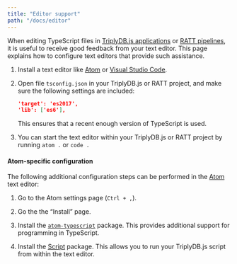 ```yaml
---
title: "Editor support"
path: "/docs/editor"
---
```


When editing TypeScript files in [TriplyDB.js applications](triplydb-js) or [RATT pipelines](ratt), it is useful to receive good feedback from your text editor.  This page explains how to configure text editors that provide such assistance.

1. Install a text editor like [Atom](https://atom.io) or [Visual Studio Code](https://code.visualstudio.com).

2. Open file `tsconfig.json` in your TriplyDB.js or RATT project, and make sure the following settings are included:

   ```json
   'target': 'es2017',
   'lib': ['es6'],
   ```

   This ensures that a recent enough version of TypeScript is used.

3. You can start the text editor within your TriplyDB.js or RATT project by running `atom .` or `code .`

#### Atom-specific configuration

The following additional configuration steps can be performed in the [Atom](https://atom.io) text editor:

1. Go to the Atom settings page (`Ctrl + ,`).

2. Go the the “Install” page.

3. Install the [`atom-typescript`](https://atom.io/packages/atom-typescript) package.  This provides additional support for programming in TypeScript.

4. Install the [Script](https://atom.io/packages/script) package.  This allows you to run your TriplyDB.js script from within the text editor.
